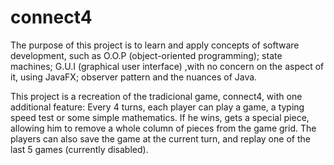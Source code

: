 # connect4


The purpose of this project is to learn and apply concepts of software development, such as O.O.P (object-oriented programming); state machines; G.U.I (graphical user interface) ,with no concern on the aspect of it, using JavaFX; observer pattern and the nuances of Java.

This project is a recreation of the tradicional game, connect4, with one additional feature: 
Every 4 turns, each player can play a game, a typing speed test or some simple mathematics. If he wins, gets a special piece, allowing him to remove a whole column of pieces from the game grid.
The players can also save the game at the current turn, and replay one of the last 5 games (currently disabled).

